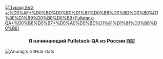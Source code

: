 [![Typing SVG](https://readme-typing-svg.herokuapp.com?font=Fira+Code&duration=4500&pause=5000&color=0EF74A&background=6FFFBF00&center=true&random=false&width=436&lines=%D0%9F%D1%80%D0%B8%D0%B2%D0%B5%D1%82!+%D0%9C%D0%B5%D0%BD%D1%8F+%D0%B7%D0%BE%D0%B2%D1%83%D1%82+%D0%94%D0%B8%D0%BD%D0%B0%D1%80+%3A)+;%D0%AF+%D0%BD%D0%B0%D1%87%D0%B8%D0%BD%D0%B0%D1%8E%D1%89%D0%B8%D0%B9+Fullstack-QA+%D0%B8%D0%B7+%D0%A0%D0%BE%D1%81%D1%81%D0%B8%D0%B8)](https://git.io/typing-svg)
<h3 align="center">Я начинающий Fullstack-QA из России 🇷🇺</h3>

![Anurag's GitHub stats](https://github-readme-stats.vercel.app/api?username=Deve1enok&show_icons=true&theme=dark)
